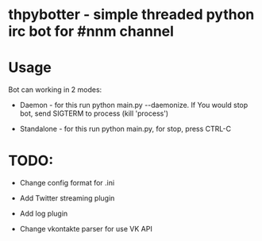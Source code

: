 thpybotter - simple threaded python irc bot for #nnm channel
==========

Usage
======

Bot can working in 2 modes:

- Daemon - for this run python main.py --daemonize. If You would stop bot, send SIGTERM to process (kill 'process')

- Standalone - for this run python main.py, for stop, press CTRL-C



TODO:
=====

- Change config format for .ini

- Add Twitter streaming plugin

- Add log plugin

- Change vkontakte parser for use VK API